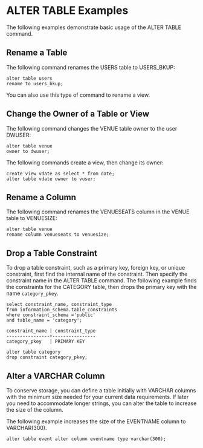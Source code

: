 # ALTER TABLE Examples<a name="r_ALTER_TABLE_examples_basic"></a>

The following examples demonstrate basic usage of the ALTER TABLE command\. 

## Rename a Table<a name="r_ALTER_TABLE_examples_basic-rename-a-table"></a>

The following command renames the USERS table to USERS\_BKUP: 

```
alter table users
rename to users_bkup;
```

 You can also use this type of command to rename a view\. 

## Change the Owner of a Table or View<a name="r_ALTER_TABLE_examples_basic-change-the-owner-of-a-table-or-view"></a>

The following command changes the VENUE table owner to the user DWUSER: 

```
alter table venue
owner to dwuser;
```

The following commands create a view, then change its owner: 

```
create view vdate as select * from date;
alter table vdate owner to vuser;
```

## Rename a Column<a name="r_ALTER_TABLE_examples_basic-rename-a-column"></a>

The following command renames the VENUESEATS column in the VENUE table to VENUESIZE: 

```
alter table venue
rename column venueseats to venuesize;
```

## Drop a Table Constraint<a name="r_ALTER_TABLE_examples_drop-constraint"></a>

To drop a table constraint, such as a primary key, foreign key, or unique constraint, first find the internal name of the constraint\. Then specify the constraint name in the ALTER TABLE command\. The following example finds the constraints for the CATEGORY table, then drops the primary key with the name `category_pkey`\. 

```
select constraint_name, constraint_type 
from information_schema.table_constraints 
where constraint_schema ='public'
and table_name = 'category';

constraint_name | constraint_type
----------------+----------------
category_pkey   | PRIMARY KEY    

alter table category
drop constraint category_pkey;
```

## Alter a VARCHAR Column<a name="r_ALTER_TABLE_examples_alter-column"></a>

To conserve storage, you can define a table initially with VARCHAR columns with the minimum size needed for your current data requirements\. If later you need to accommodate longer strings, you can alter the table to increase the size of the column\. 

The following example increases the size of the EVENTNAME column to VARCHAR\(300\)\. 

```
alter table event alter column eventname type varchar(300);
```